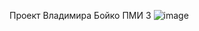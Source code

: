 Проект Владимира Бойко ПМИ 3
![image](https://github.com/orderplaced001/Project1/assets/153439122/8fb96b2a-aa62-4aa3-84dd-7bbf66016878)
